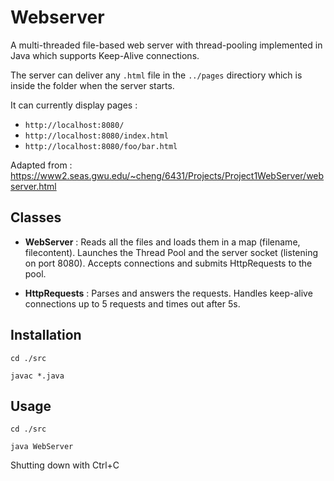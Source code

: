 # Webserver
 
A multi-threaded file-based web server with thread-pooling implemented in Java which supports Keep-Alive connections.

The server can deliver any `.html` file in the `../pages` directiory which is inside the folder when the server starts.

It can currently display pages :
- `http://localhost:8080/`
- `http://localhost:8080/index.html`
- `http://localhost:8080/foo/bar.html`

Adapted from : https://www2.seas.gwu.edu/~cheng/6431/Projects/Project1WebServer/webserver.html


## Classes

- **WebServer** : Reads all the files and loads them in a map (filename, filecontent). Launches the Thread Pool and the server socket (listening on port 8080). Accepts connections and submits HttpRequests to the pool.

- **HttpRequests** : Parses and answers the requests. Handles keep-alive connections up to 5 requests and times out after 5s. 

## Installation
`cd ./src`

`javac *.java`

## Usage
`cd ./src`

`java WebServer`

Shutting down with Ctrl+C
